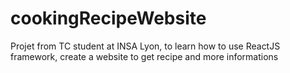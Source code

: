 # cookingRecipeWebsite
Projet from TC student at INSA Lyon, to learn how to use ReactJS framework, create a website to get recipe and more informations
